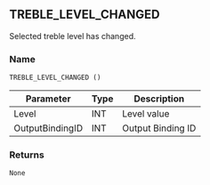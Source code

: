 ## TREBLE\_LEVEL\_CHANGED

Selected treble level has changed.


### Name

`TREBLE_LEVEL_CHANGED ()`


| Parameter       | Type | Description       |
| --------------- | ---- | ----------------- |
| Level           | INT  | Level value       |
| OutputBindingID | INT  | Output Binding ID |



### Returns

`None`